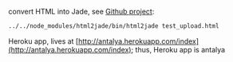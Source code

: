 convert HTML into Jade, see [Github project](https://github.com/donpark/html2jade): 

```bash
../../node_modules/html2jade/bin/html2jade test_upload.html 
```

Heroku app, lives at [http://antalya.herokuapp.com/index](http://antalya.herokuapp.com/index); thus, Heroku app is antalya